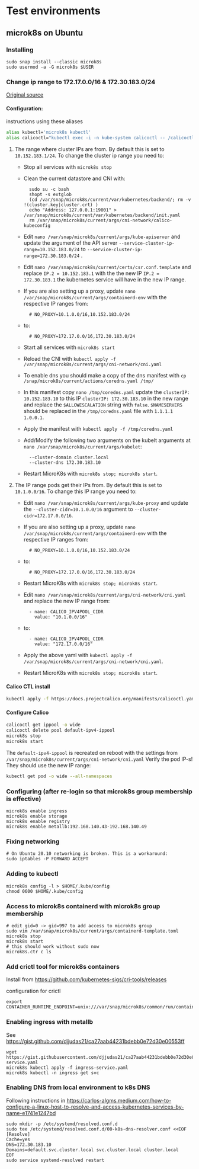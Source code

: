 # Test environments

## microk8s on Ubuntu

### Installing
```
sudo snap install --classic microk8s
sudo usermod -a -G microk8s $USER
```

### Change ip range to 172.17.0.0/16 & 172.30.183.0/24

[Original source](https://github.com/ubuntu/microk8s/issues/276#issuecomment-754704993)

#### Configuration:

instructions using these aliases
```bash
alias kubectl='microk8s kubectl'
alias calicoctl="kubectl exec -i -n kube-system calicoctl -- /calicoctl"
```


1. The range where cluster IPs are from. By default this is set to `10.152.183.1/24`. To change the cluster ip range you need to:

    * Stop all services with `microk8s stop`
    * Clean the current datastore and CNI with:

            sudo su -c bash
            shopt -s extglob
            (cd /var/snap/microk8s/current/var/kubernetes/backend/; rm -v !(cluster.key|cluster.crt) )
            echo "Address: 127.0.0.1:19001" > /var/snap/microk8s/current/var/kubernetes/backend/init.yaml
            rm /var/snap/microk8s/current/args/cni-network/calico-kubeconfig

    * Edit `nano /var/snap/microk8s/current/args/kube-apiserver` and update the argument of the API server `--service-cluster-ip-range=10.152.183.0/24` to `--service-cluster-ip-range=172.30.183.0/24` .
    * Edit `nano /var/snap/microk8s/current/certs/csr.conf.template` and replace `IP.2 = 10.152.183.1` with the the new IP `IP.2 = 172.30.183.1` the kubernetes service will have in the new IP range.
    * If you are also setting up a proxy, update `nano /var/snap/microk8s/current/args/containerd-env` with the respective IP ranges from:

            # NO_PROXY=10.1.0.0/16,10.152.183.0/24
    * to:

            # NO_PROXY=172.17.0.0/16,172.30.183.0/24

    * Start all services with `microk8s start`
    * Reload the CNI with `kubectl apply -f /var/snap/microk8s/current/args/cni-network/cni.yaml`
    * To enable dns you should make a copy of the dns manifest with `cp /snap/microk8s/current/actions/coredns.yaml /tmp/`
    * In this manifest copy `nano /tmp/coredns.yaml` update the `clusterIP: 10.152.183.10` to this IP `clusterIP: 172.30.183.10` in the new range and replace the `$ALLOWESCALATION` string with `false`.
      `$NAMESERVERS` should be replaced in the `/tmp/coredns.yaml` file with `1.1.1.1 1.0.0.1`.
    * Apply the manifest with `kubectl apply -f /tmp/coredns.yaml`
    * Add/Modify the following two arguments on the kubelt arguments at `nano /var/snap/microk8s/current/args/kubelet`:

            --cluster-domain cluster.local
            --cluster-dns 172.30.183.10

    * Restart MicroK8s with `microk8s stop; microk8s start`.

2. The IP range pods get their IPs from. By default this is set to `10.1.0.0/16`. To change this IP range you need to:
    * Edit `nano /var/snap/microk8s/current/args/kube-proxy` and update the `--cluster-cidr=10.1.0.0/16` argument to `--cluster-cidr=172.17.0.0/16`.
    * If you are also setting up a proxy, update `nano /var/snap/microk8s/current/args/containerd-env` with the respective IP ranges from:

            # NO_PROXY=10.1.0.0/16,10.152.183.0/24
    * to:

            # NO_PROXY=172.17.0.0/16,172.30.183.0/24

    * Restart MicroK8s with `microk8s stop; microk8s start`.
    * Edit `nano /var/snap/microk8s/current/args/cni-network/cni.yaml` and replace the new IP range from:

            - name: CALICO_IPV4POOL_CIDR
              value: "10.1.0.0/16"

    * to:

            - name: CALICO_IPV4POOL_CIDR
              value: "172.17.0.0/16"

    * Apply the above yaml with `kubectl apply -f /var/snap/microk8s/current/args/cni-network/cni.yaml`.

    * Restart MicroK8s with `microk8s stop; microk8s start`.

#### Calico CTL install

``` bash
kubectl apply -f https://docs.projectcalico.org/manifests/calicoctl.yaml
```
#### Configure Calico

``` bash
calicoctl get ippool -o wide
calicoctl delete pool default-ipv4-ippool
microk8s stop
microk8s start
```
The `default-ipv4-ippool`  is recreated on reboot with the settings from `/var/snap/microk8s/current/args/cni-network/cni.yaml`
Verify the pod IP-s! They should use the new IP range:
``` bash
kubectl get pod -o wide --all-namespaces
```

### Configuring (after re-login so that microk8s group membership is effective)
```
microk8s enable ingress
microk8s enable storage
microk8s enable registry
microk8s enable metallb:192.168.140.43-192.168.140.49
```

### Fixing networking
```
# On Ubuntu 20.10 networking is broken. This is a workaround:
sudo iptables -P FORWARD ACCEPT
```

### Adding to kubectl
```
microk8s config -l > $HOME/.kube/config
chmod 0600 $HOME/.kube/config
```

### Access to microk8s containerd with microk8s group membership
```
# edit gid=0 -> gid=997 to add access to microk8s group
sudo vim /var/snap/microk8s/current/args/containerd-template.toml
microk8s stop
microk8s start
# this should work without sudo now
microk8s.ctr c ls 
```

### Add crictl tool for microk8s containers

Install from https://github.com/kubernetes-sigs/cri-tools/releases

configuration for crictl
```
export CONTAINER_RUNTIME_ENDPOINT=unix:///var/snap/microk8s/common/run/containerd.sock
```

### Enabling ingress with metallb

See https://gist.github.com/djjudas21/ca27aab44231bdebb0e72d30e00553ff

```
wget https://gist.githubusercontent.com/djjudas21/ca27aab44231bdebb0e72d30e00553ff/raw/f73b748cdcdb704aee7acc8af61bdf222111b8e6/ingress-service.yaml
microk8s kubectl apply -f ingress-service.yaml
microk8s kubectl -n ingress get svc
```

### Enabling DNS from local environment to k8s DNS

Following instructions in 
https://carlos-algms.medium.com/how-to-configure-a-linux-host-to-resolve-and-access-kubernetes-services-by-name-e1741e1247bd

```
sudo mkdir -p /etc/systemd/resolved.conf.d
sudo tee /etc/systemd/resolved.conf.d/00-k8s-dns-resolver.conf <<EOF
[Resolve]
Cache=yes
DNS=172.30.183.10
Domains=default.svc.cluster.local svc.cluster.local cluster.local
EOF
sudo service systemd-resolved restart
```
